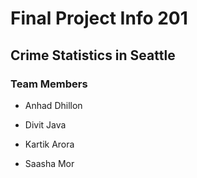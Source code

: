 # Final Project Info 201

## Crime Statistics in Seattle

### Team Members

- Anhad Dhillon

- Divit Java

- Kartik Arora

- Saasha Mor
